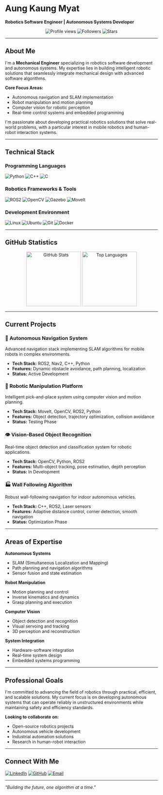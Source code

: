 # Aung Kaung Myat

**Robotics Software Engineer | Autonomous Systems Developer**

<div align="center">
  <img src="https://komarev.com/ghpvc/?username=AungKaung1928&color=0969da&style=flat-square&label=Profile+Views" alt="Profile views" />
  <img src="https://img.shields.io/github/followers/AungKaung1928?label=Followers&style=flat-square&color=0969da" alt="Followers" />
  <img src="https://img.shields.io/github/stars/AungKaung1928?label=Stars&style=flat-square&color=0969da" alt="Stars" />
</div>

---

## About Me

I'm a **Mechanical Engineer** specializing in robotics software development and autonomous systems. My expertise lies in building intelligent robotic solutions that seamlessly integrate mechanical design with advanced software algorithms.

**Core Focus Areas:**
- Autonomous navigation and SLAM implementation
- Robot manipulation and motion planning
- Computer vision for robotic perception
- Real-time control systems and embedded programming

I'm passionate about developing practical robotics solutions that solve real-world problems, with a particular interest in mobile robotics and human-robot interaction systems.

---

## Technical Stack

### Programming Languages
![Python](https://img.shields.io/badge/Python-3776AB?style=flat-square&logo=python&logoColor=white)
![C++](https://img.shields.io/badge/C++-00599C?style=flat-square&logo=c%2B%2B&logoColor=white)
![C](https://img.shields.io/badge/C-A8B9CC?style=flat-square&logo=c&logoColor=black)

### Robotics Frameworks & Tools
![ROS2](https://img.shields.io/badge/ROS2-22314E?style=flat-square&logo=ros&logoColor=white)
![OpenCV](https://img.shields.io/badge/OpenCV-5C3EE8?style=flat-square&logo=opencv&logoColor=white)
![Gazebo](https://img.shields.io/badge/Gazebo-FF6B35?style=flat-square&logo=gazebo&logoColor=white)
![MoveIt](https://img.shields.io/badge/MoveIt-0078D4?style=flat-square&logoColor=white)

### Development Environment
![Linux](https://img.shields.io/badge/Linux-FCC624?style=flat-square&logo=linux&logoColor=black)
![Ubuntu](https://img.shields.io/badge/Ubuntu-E95420?style=flat-square&logo=ubuntu&logoColor=white)
![Git](https://img.shields.io/badge/Git-F05032?style=flat-square&logo=git&logoColor=white)
![Docker](https://img.shields.io/badge/Docker-2496ED?style=flat-square&logo=docker&logoColor=white)

---

## GitHub Statistics

<div align="center">
  <img height="180em" src="https://github-readme-stats.vercel.app/api?username=AungKaung1928&show_icons=true&theme=github_dark&hide_border=true&count_private=true" alt="GitHub Stats" />
  <img height="180em" src="https://github-readme-stats.vercel.app/api/top-langs/?username=AungKaung1928&layout=compact&theme=github_dark&hide_border=true&langs_count=6" alt="Top Languages" />
</div>

---

## Current Projects

### 🤖 **Autonomous Navigation System**
Advanced navigation stack implementing SLAM algorithms for mobile robots in complex environments.
- **Tech Stack:** ROS2, Nav2, C++, Python
- **Features:** Dynamic obstacle avoidance, path planning, localization
- **Status:** Active Development

### 🦾 **Robotic Manipulation Platform**
Intelligent pick-and-place system using computer vision and motion planning.
- **Tech Stack:** MoveIt, OpenCV, ROS2, Python
- **Features:** Object detection, trajectory optimization, collision avoidance
- **Status:** Testing Phase

### 👁️ **Vision-Based Object Recognition**
Real-time object detection and classification system for robotic applications.
- **Tech Stack:** OpenCV, Python, ROS2
- **Features:** Multi-object tracking, pose estimation, depth perception
- **Status:** In Development

### 🏭 **Wall Following Algorithm**
Robust wall-following navigation for indoor autonomous vehicles.
- **Tech Stack:** C++, ROS2, Laser sensors
- **Features:** Adaptive distance control, corner detection, smooth navigation
- **Status:** Optimization Phase

---

## Areas of Expertise

**Autonomous Systems**
- SLAM (Simultaneous Localization and Mapping)
- Path planning and navigation algorithms
- Sensor fusion and state estimation

**Robot Manipulation**
- Motion planning and control
- Inverse kinematics and dynamics
- Grasp planning and execution

**Computer Vision**
- Object detection and recognition
- Visual servoing and tracking
- 3D perception and reconstruction

**System Integration**
- Hardware-software integration
- Real-time system design
- Embedded systems programming

---

## Professional Goals

I'm committed to advancing the field of robotics through practical, efficient, and scalable solutions. My current focus is on developing autonomous systems that can operate reliably in unstructured environments while maintaining safety and efficiency standards.

**Looking to collaborate on:**
- Open-source robotics projects
- Autonomous vehicle development
- Industrial automation solutions
- Research in human-robot interaction

---

## Connect With Me

[![LinkedIn](https://img.shields.io/badge/LinkedIn-0A66C2?style=flat-square&logo=linkedin&logoColor=white)](https://www.linkedin.com/in/aung-kaung-myat-30943a215/)
[![GitHub](https://img.shields.io/badge/GitHub-181717?style=flat-square&logo=github&logoColor=white)](https://github.com/AungKaung1928)
[![Email](https://img.shields.io/badge/Email-EA4335?style=flat-square&logo=gmail&logoColor=white)](mailto:aungkaungmyattt1928@gmail.com)

---

*"Building the future, one algorithm at a time."*
